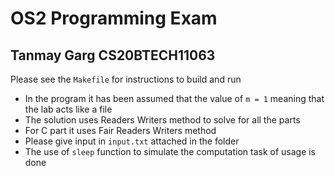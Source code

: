 # OS2 Programming Exam
## Tanmay Garg CS20BTECH11063

Please see the ```Makefile``` for instructions to build and run

- In the program it has been assumed that the value of ```m = 1``` meaning that the lab acts like a file
- The solution uses Readers Writers method to solve for all the parts
- For C part it uses Fair Readers Writers method
- Please give input in ```input.txt``` attached in the folder
- The use of ```sleep``` function to simulate the computation task of usage is done
